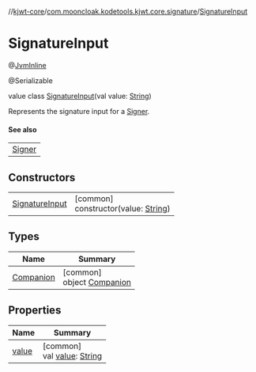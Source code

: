 //[kjwt-core](../../../index.md)/[com.mooncloak.kodetools.kjwt.core.signature](../index.md)/[SignatureInput](index.md)

# SignatureInput

@[JvmInline](https://kotlinlang.org/api/latest/jvm/stdlib/kotlin.jvm/-jvm-inline/index.html)

@Serializable

value class [SignatureInput](index.md)(val value: [String](https://kotlinlang.org/api/latest/jvm/stdlib/kotlin/-string/index.html))

Represents the signature input for a [Signer](../-signer/index.md).

#### See also

| |
|---|
| [Signer](../-signer/index.md) |

## Constructors

| | |
|---|---|
| [SignatureInput](-signature-input.md) | [common]<br>constructor(value: [String](https://kotlinlang.org/api/latest/jvm/stdlib/kotlin/-string/index.html)) |

## Types

| Name | Summary |
|---|---|
| [Companion](-companion/index.md) | [common]<br>object [Companion](-companion/index.md) |

## Properties

| Name | Summary |
|---|---|
| [value](value.md) | [common]<br>val [value](value.md): [String](https://kotlinlang.org/api/latest/jvm/stdlib/kotlin/-string/index.html) |
